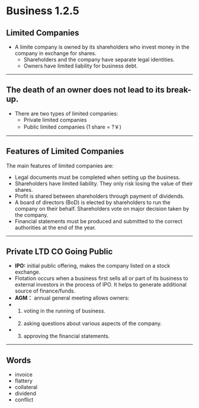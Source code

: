 # Business 1.2.5 
## Limited Companies
+ A limite company is owned by its shareholders who invest money in the company in exchange for shares.
  + Shareholders and the company have separate legal identities.
  + Owners have limited liability for business debt.
---
## The death of an owner does not lead to its break-up.
+ There are two types of limited companies:
  + Private limited companies
  + Public limited companies (1 share = ?￥)
---
## Features of Limited Companies
The main features of limited companies are:
+ Legal documents must be completed when setting up the business.
+ Shareholders have limited liability. They only risk losing the value of their shares.
+ Profit is shared between shareholders through payment of dividends.
+ A board of directors (BoD) is elected by shareholders to run the company on their behalf. Shareholders vote on major decision taken by the company.
+ Financial statements must be produced and submitted to the correct authorities at the end of the year.
---
## Private LTD CO Going Public
+ **IPO:** initial public offering, makes the company listed on a stock exchange.
+ Flotation occurs when a business first sells all or part of its business to external investors in the process of IPO. It helps to generate additional source of finance/funds.
+ **AGM：** annual general meeting allows owners:
+ 1. voting in the running of business.
+ 2. asking questions about various aspects of the company.
+ 3. approving the financial statements.
---
## Words
+ invoice
+ flattery
+ collateral
+ dividend
+ conflict
